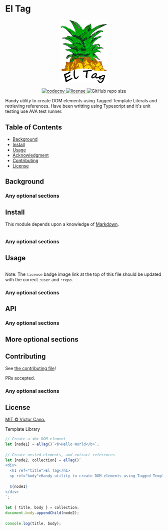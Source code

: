 # El Tag

<p align="center">

  <img src="logo-small.png" alt="El Tag Logo" width="150" />
</p>


<p align="center">

  <a href="https://codecov.io/gh/victor-cano/el-tag" rel="nofollow">
    <img  alt="codecov"  src="https://codecov.io/gh/victor-cano/el-tag/branch/master/graph/badge.svg" style="max-width:100%;">
  </a>
  <a href="/victor-cano/el-tag/blob/master/LICENSE">
    <img   alt="license" src="https://img.shields.io/github/license/victor-cano/el-tag.svg" style="max-width:100%;">
  </a>
  <a target="_blank" rel="noopener noreferrer">
    <img   alt="GitHub repo size" src="https://img.shields.io/github/repo-size/victor-cano/el-tag" style="max-width:100%;">
  </a>  
</p>
 
Handy utility to create DOM elements using Tagged Template Literals and retrieving references. Have been writting using Typescript and it's unit testing use AVA test runner.


## Table of Contents

- [Background](#background)
- [Install](#Install)
- [Usage](#usage)
- [Acknowledgment](#Acknowledgment)
- [Contributing](#contributing)
- [License](#license)

## Background

### Any optional sections

## Install

This module depends upon a knowledge of [Markdown]().

```

```

### Any optional sections

## Usage

```

```

Note: The `license` badge image link at the top of this file should be updated with the correct `:user` and `:repo`.

### Any optional sections

## API

### Any optional sections

## More optional sections

## Contributing

See [the contributing file](.github\CONTRIBUTING.md)!

PRs accepted.

### Any optional sections

## License

[MIT © Victor Cano.](LICENSE)

Template Library

```javascript
// Create a <b> DOM element
let [node1] = elTag()`<b>Hello World</b>`;

// Create nested elements, and extract references
let [node2, collection] = elTag()`
<div>
  <h1 ref="title">El Tag</h1>
  <p ref="body">Handy utility to create DOM elements using Tagged Template Literals and retrieving references.<p>

  ${node1}
</div>
`;

let { title, body } = collection;
document.body.appendChild(node2);

console.log(title, body);
```
